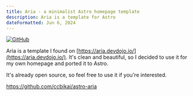 ```yaml
---
title: Aria - a minimalist Astro homepage template
description: Aria is a template for Astro
dateFormatted: Jun 6, 2024
---
```


[![GitHub](https://github.html.zone/ccbikai/astro-aria)](https://github.com/ccbikai/astro-aria)

Aria is a template I found on [https://aria.devdojo.io/](https://aria.devdojo.io/). It's clean and beautiful, so I decided to use it for my own homepage and ported it to Astro.

It's already open source, so feel free to use it if you're interested.

<https://github.com/ccbikai/astro-aria>

